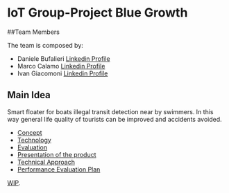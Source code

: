 # IoT Group-Project Blue Growth

##Team Members

The team is composed by:
- Daniele Bufalieri [Linkedin Profile](https://www.linkedin.com/in/daniele-bufalieri-4b245a121/)
- Marco Calamo  [Linkedin Profile](https://www.linkedin.com/in/marco-calamo-9766751a3/)
- Ivan Giacomoni [Linkedin Profile](https://www.linkedin.com/in/ivan-giacomoni-53100420a/)

## Main Idea
Smart floater for boats illegal transit detection near by swimmers.
In this way general life quality of tourists can be improved and accidents avoided.


- [Concept](https://github.com/IlKaiser/IoT_Group-Project/projects)
- [Technology](https://github.com/IlKaiser/IoT_Group-Project/projects)
- [Evaluation](https://github.com/IlKaiser/IoT_Group-Project/projects)
- [Presentation of the product](https://www.youtube.com)
- [Technical Approach](https://www.youtube.com)
- [Performance Evaluation Plan](https://www.youtube.com)

[WIP](https://github.com/IlKaiser/IoT_Group-Project/projects). 
